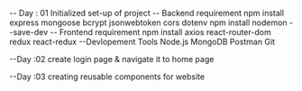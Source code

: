 -- Day : 01 
Initialized set-up of project
-- Backend requirement 
npm install express mongoose bcrypt jsonwebtoken cors dotenv
npm install nodemon --save-dev
-- Frontend requirement 
npm install axios react-router-dom redux react-redux
--Devlopement Tools
Node.js
MongoDB
Postman
Git

--Day :02
create login page & navigate it to home page

--Day :03
creating reusable components for website